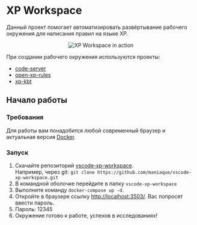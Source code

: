 # XP Workspace 

Данный проект помогает автоматизировать развёртывание рабочего окружения для написания правил на языке XP.

<p align="center">
  <img alt="XP Workspace in action" src="https://user-images.githubusercontent.com/61383585/236648422-aeb606f4-5e65-4914-b804-09b9cc97d399.png">
</p>

При создании рабочего окружения используются проекты:
- [code-server](https://coder.com/docs/code-server/latest/install)
- [open-xp-rules](https://github.com/Security-Experts-Community/open-xp-rules)
- [xp-kbt](https://github.com/vxcontrol/xp-kbt)

## Начало работы

### Требования
Для работы вам понадобится любой современный браузер и актуальная версия [Docker](https://www.docker.com/).

### Запуск
1. Скачайте репозиторий [vscode-xp-workspace](https://github.com/maniaque/vscode-xp-workspace).  
Например, через git: `git clone https://github.com/maniaque/vscode-xp-workspace.git`
2. В командной оболочке перейдите в папку `vscode-xp-workspace`
3. Выполните команду `docker-compose up -d`.
4. Откройте в браузере ссылку [http://localhost:3503/](http://localhost:3503/). Вас попросят ввести пароль.
5. Пароль: 12345
6. Окружение готово к работе, успехов в исследованиях! 